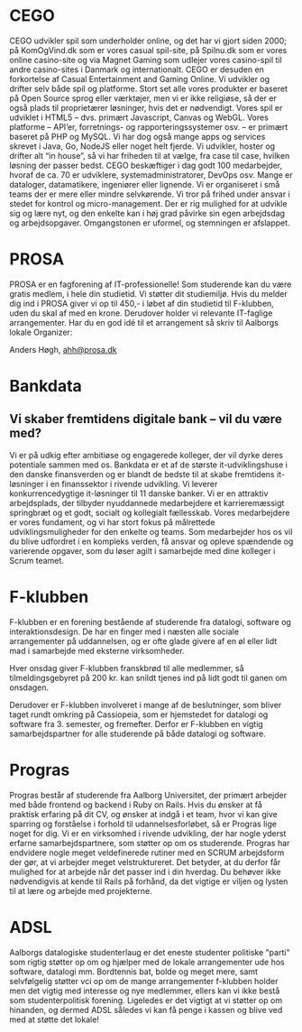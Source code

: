 # CEGO
CEGO udvikler spil som underholder online, og det har vi gjort siden 2000; på KomOgVind.dk som er vores casual spil-site, på Spilnu.dk som er vores online casino-site og via Magnet Gaming som udlejer vores casino-spil til andre casino-sites i Danmark og internationalt. CEGO er desuden en forkortelse af Casual Entertainment and Gaming Online.
Vi udvikler og drifter selv både spil og platforme. Stort set alle vores produkter er baseret på Open Source sprog eller værktøjer, men vi er ikke religiøse, så der er også plads til proprietærer løsninger, hvis det er nødvendigt. Vores spil er udviklet i HTML5 – dvs. primært Javascript, Canvas og WebGL. Vores platforme – API’er, forretnings- og rapporteringssystemer osv. – er primært baseret på PHP og MySQL. Vi har dog også mange apps og services skrevet i Java, Go, NodeJS eller noget helt fjerde. Vi udvikler, hoster og drifter alt “in house”, så vi har friheden til at vælge, fra case til case, hvilken løsning der passer bedst.
CEGO beskæftiger i dag godt 100 medarbejder, hvoraf de ca. 70 er udviklere, systemadministratorer, DevOps osv. Mange er dataloger, datamatikere, ingeniører eller lignende. Vi er organiseret i små teams der er mere eller mindre selvkørende. Vi tror på frihed under ansvar i stedet for kontrol og micro-management. Der er rig mulighed for at udvikle sig og lære nyt, og den enkelte kan i høj grad påvirke sin egen arbejdsdag og arbejdsopgaver. Omgangstonen er uformel, og stemningen er afslappet.


# PROSA
PROSA er en fagforening af IT-professionelle! Som studerende kan du være gratis medlem, i hele din studietid.
Vi støtter dit studiemiljø. Hvis du melder dig ind i PROSA giver vi op til 450,- i løbet af din studietid til F-klubben, uden du skal af med en krone. Derudover holder vi relevante IT-faglige arrangementer. Har du en god idé til et arrangement så skriv til Aalborgs lokale Organizer:

Anders Høgh, ahh@prosa.dk


# Bankdata
## Vi skaber fremtidens digitale bank – vil du være med?
Vi er på udkig efter ambitiøse og engagerede kolleger, der vil dyrke deres potentiale sammen med os. Bankdata er et af de største it-udviklingshuse i den danske finansverden og er blandt de bedste til at skabe fremtidens it-løsninger i en finanssektor i rivende udvikling. Vi leverer konkurrencedygtige it-løsninger til 11 danske banker.
Vi er en attraktiv arbejdsplads, der tilbyder nyuddannede medarbejdere et karrieremæssigt springbræt og et godt, socialt og kollegialt fællesskab. Vores medarbejdere er vores fundament, og vi har stort fokus på målrettede udviklingsmuligheder for den enkelte og teams.
Som medarbejder hos os vil du blive udfordret i en kompleks verden, få ansvar og opleve spændende og varierende opgaver, som du løser agilt i samarbejde med dine kolleger i Scrum teamet.


# F-klubben
F-klubben er en forening bestående af studerende fra datalogi, software og interaktionsdesign. De har en finger med i næsten alle sociale arrangementer på uddannelsen, og er ofte glade givere af en øl eller lidt mad i samarbejde med eksterne virksomheder.

Hver onsdag giver F-klubben franskbrød til alle medlemmer, så tilmeldingsgebyret på 200 kr. kan snildt tjenes ind på lidt godt til ganen om onsdagen.

Derudover er F-klubben involveret i mange af de beslutninger, som bliver taget rundt omkring på Cassiopeia, som er hjemstedet for datalogi og software fra 3. semester, og fremefter. Derfor er F-klubben en vigtig samarbejdspartner for alle studerende på både datalogi og software.



# Progras

Progras består af studerende fra Aalborg Universitet, der primært arbejder med både frontend og backend i Ruby on Rails.
Hvis du ønsker at få praktisk erfaring på dit CV, og ønsker at indgå i et team, hvor vi kan give sparring og forståelse i forhold til udannelsesforløbet, så er Progras lige noget for dig.
Vi er en virksomhed i rivende udvikling, der har nogle yderst erfarne samarbejdspartnere, som støtter op om os studerende.
Progras har endvidere nogle meget veldefinerede rutiner med en SCRUM arbejdsform der gør, at vi arbejder meget velstruktureret. Det betyder, at du derfor får mulighed for at arbejde når det passer ind i din hverdag.
Du behøver ikke nødvendigvis at kende til Rails på forhånd, da det vigtige er viljen og lysten til at lære og arbejde med projekterne.



# ADSL

Aalborgs datalogiske studenterlaug er det eneste studenter politiske "parti" som rigtig støtter op om og hjælper med de lokale arrangementer ude hos software, datalogi mm. Bordtennis bat, bolde og meget mere, samt selvfølgelig støtter vci op om de mange arrangementer f-klubben holder men det vigtig med interesse og nye medlemmer, ellers kan vi ikke bestå som studenterpolitisk forening. Ligeledes er det vigtigt at vi støtter op om hinanden, og dermed ADSL således vi kan få penge i kassen og blive ved med at støtte det lokale!

